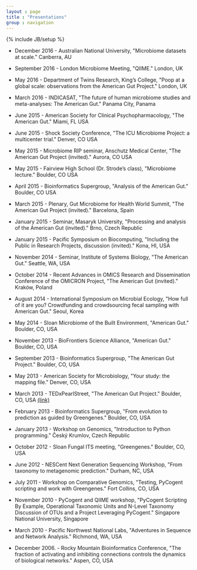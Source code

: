 ```yaml
---
layout : page
title : "Presentations"
group : navigation
---
```

{% include JB/setup %}

* December 2016 - Australian National University, "Microbiome datasets at scale." Canberra, AU 

* September 2016 - London Microbiome Meeting, "QIIME." London, UK 

* May 2016 - Department of Twins Research, King’s College, "Poop at a global scale: observations from the American Gut Project." London, UK 

* March 2016 - INDICASAT, "The future of human microbiome studies and meta-analyses: The American Gut." Panama City, Panama 

* June 2015 - American Society for Clinical Psychopharmacology, "The American Gut." Miami, FL USA 

* June 2015 - Shock Society Conference, "The ICU Microbiome Project: a multicenter trial." Denver, CO USA 

* May 2015 - Microbiome RIP seminar, Anschutz Medical Center, "The American Gut Project (invited)." Aurora, CO USA 

* May 2015 - Fairview High School (Dr. Strode’s class), "Microbiome lecture." Boulder, CO USA 

* April 2015 - Bioinformatics Supergroup, "Analysis of the American Gut." Boulder, CO USA 

* March 2015 - Plenary, Gut Microbiome for Health World Summit, "The American Gut Project (invited)." Barcelona, Spain 

* January 2015 - Seminar, Masaryk University, "Processing and analysis of the American Gut (invited)." Brno, Czech Republic 

* January 2015 - Pacific Symposium on Biocomputing, "Including the Public in Research Projects, discussion (invited)." Kona, HI, USA 

* November 2014 - Seminar, Institute of Systems Biology, "The American Gut." Seattle, WA, USA 

* October 2014 - Recent Advances in OMICS Research and Dissemination Conference of the OMICRON Project, "The American Gut (invited)." Kraków, Poland 

* August 2014 - International Symposium on Microbial Ecology, "How full of it are you? Crowdfunding and crowdsourcing fecal sampling with American Gut." Seoul, Korea 

* May 2014 - Sloan Microbiome of the Built Environment, "American Gut." Boulder, CO, USA 

* November 2013 - BioFrontiers Science Alliance, "American Gut." Boulder, CO, USA 

* September 2013 - Bioinformatics Supergroup, "The American Gut Project." Boulder, CO, USA 

* May 2013 - American Society for Microbiology, "Your study: the mapping file." Denver, CO, USA 

* March 2013 - TEDxPearlStreet, "The American Gut Project." Boulder, CO, USA [(link)](https://www.youtube.com/watch?v=mtgwhtux9rc) 

* February 2013 - Bioinformatics Supergroup, "From evolution to prediction as guided by Greengenes." Boulder, CO, USA 

* January 2013 - Workshop on Genomics, "Introduction to Python programming." Český Krumlov, Czech Republic 

* October 2012 - Sloan Fungal ITS meeting, "Greengenes." Boulder, CO, USA 

* June 2012 - NESCent Next Generation Sequencing Workshop, "From taxonomy to metagenomic prediction." Durham, NC, USA 

* July 2011 - Workshop on Comparative Genomics, "Testing, PyCogent scripting and work with Greengenes." Fort Collins, CO, USA 

* November 2010 - PyCogent and QIIME workshop, "PyCogent Scripting By Example, Operational Taxonomic Units and N-Level Taxonomy  Discussion of OTUs and a Project Leveraging PyCogent." Singapore National University, Singapore 

* March 2010 - Pacific Northwest National Labs, "Adventures in Sequence and Network Analysis." Richmond, WA, USA 

* December 2006. - Rocky Mountain Bioinformatics Conference, "The fraction of activating and inhibiting connections controls the dynamics of biological networks." Aspen, CO, USA 

